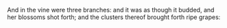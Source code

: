 And in the vine were three branches: and it was as though it budded, and her blossoms shot forth; and the clusters thereof brought forth ripe grapes:
